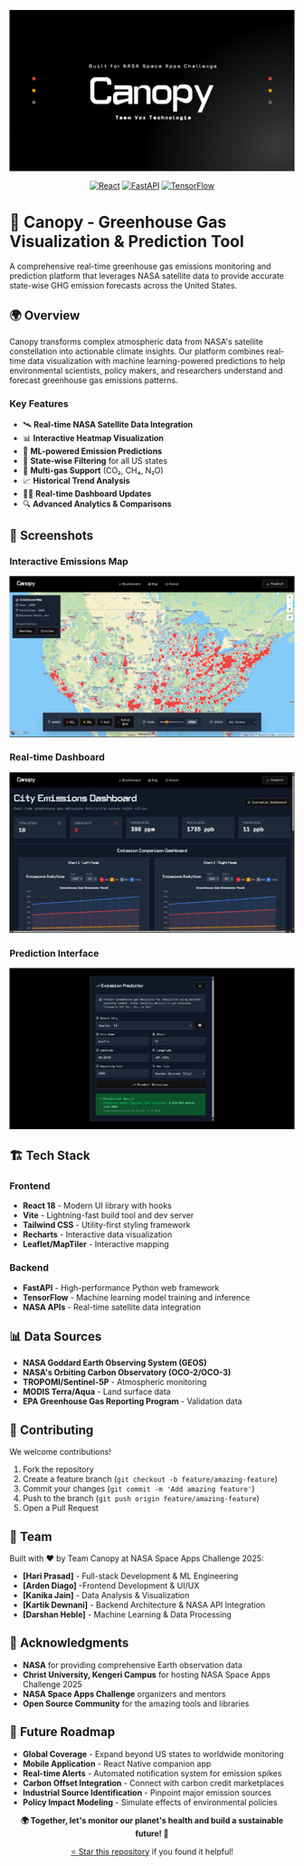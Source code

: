 ![Canopy Banner](./images/canopy_banner.png)

<div align="center">

[![React](https://img.shields.io/badge/React-18.x-61DAFB?style=for-the-badge&logo=react)](https://reactjs.org/)
[![FastAPI](https://img.shields.io/badge/FastAPI-0.104.x-009688?style=for-the-badge&logo=fastapi)](https://fastapi.tiangolo.com/)
[![TensorFlow](https://img.shields.io/badge/TensorFlow-2.x-FF6F00?style=for-the-badge&logo=tensorflow)](https://tensorflow.org/)

</div>

# 🌳 Canopy - Greenhouse Gas Visualization & Prediction Tool

A comprehensive real-time greenhouse gas emissions monitoring and prediction platform that leverages NASA satellite data to provide accurate state-wise GHG emission forecasts across the United States.

## 🌍 Overview

Canopy transforms complex atmospheric data from NASA's satellite constellation into actionable climate insights. Our platform combines real-time data visualization with machine learning-powered predictions to help environmental scientists, policy makers, and researchers understand and forecast greenhouse gas emissions patterns.

### Key Features

- 🛰️ **Real-time NASA Satellite Data Integration**
- 📊 **Interactive Heatmap Visualization**
- 🔮 **ML-powered Emission Predictions**
- 🎯 **State-wise Filtering** for all US states
- 🧪 **Multi-gas Support** (CO₂, CH₄, N₂O)
- 📈 **Historical Trend Analysis**
- 🏃‍♂️ **Real-time Dashboard Updates**
- 🔍 **Advanced Analytics & Comparisons**

## 📸 Screenshots

### Interactive Emissions Map

![Emissions Map](./images/map_home.png)

### Real-time Dashboard

![Dashboard](./images/dashboard.png)

### Prediction Interface

![Prediction Tool](./images/prediction.png)

## 🏗️ Tech Stack

### Frontend

- **React 18** - Modern UI library with hooks
- **Vite** - Lightning-fast build tool and dev server
- **Tailwind CSS** - Utility-first styling framework
- **Recharts** - Interactive data visualization
- **Leaflet/MapTiler** - Interactive mapping

### Backend

- **FastAPI** - High-performance Python web framework
- **TensorFlow** - Machine learning model training and inference
- **NASA APIs** - Real-time satellite data integration

## 📊 Data Sources

- **NASA Goddard Earth Observing System (GEOS)**
- **NASA's Orbiting Carbon Observatory (OCO-2/OCO-3)**
- **TROPOMI/Sentinel-5P** - Atmospheric monitoring
- **MODIS Terra/Aqua** - Land surface data
- **EPA Greenhouse Gas Reporting Program** - Validation data

## 🤝 Contributing

We welcome contributions!

1. Fork the repository
2. Create a feature branch (`git checkout -b feature/amazing-feature`)
3. Commit your changes (`git commit -m 'Add amazing feature'`)
4. Push to the branch (`git push origin feature/amazing-feature`)
5. Open a Pull Request

## 👥 Team

Built with ❤️ by Team Canopy at NASA Space Apps Challenge 2025:

- **[Hari Prasad]** - Full-stack Development & ML Engineering
- **[Arden Diago]** -Frontend Development & UI/UX
- **[Kanika Jain]** - Data Analysis & Visualization
- **[Kartik Dewnani]** - Backend Architecture & NASA API Integration
- **[Darshan Heble]** - Machine Learning & Data Processing

## 🙏 Acknowledgments

- **NASA** for providing comprehensive Earth observation data
- **Christ University, Kengeri Campus** for hosting NASA Space Apps Challenge 2025
- **NASA Space Apps Challenge** organizers and mentors
- **Open Source Community** for the amazing tools and libraries

## 🔮 Future Roadmap

- **Global Coverage** - Expand beyond US states to worldwide monitoring
- **Mobile Application** - React Native companion app
- **Real-time Alerts** - Automated notification system for emission spikes
- **Carbon Offset Integration** - Connect with carbon credit marketplaces
- **Industrial Source Identification** - Pinpoint major emission sources
- **Policy Impact Modeling** - Simulate effects of environmental policies

<div align="center">

**🌍 Together, let's monitor our planet's health and build a sustainable future! 🌱**

[⭐ Star this repository](https://github.com/itcodehery/NASA-Space-Apps) if you found it helpful!

</div>
